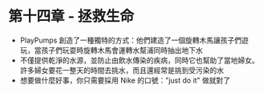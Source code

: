 # 第十四章 - 拯救生命

* PlayPumps 創造了一種獨特的方式：他們建造了一個旋轉木馬讓孩子們遊玩，當孩子們玩耍時旋轉木馬會運轉水幫浦同時抽出地下水
* 不僅提供乾淨的水源，並防止由飲水傳染的疾病，同時它也幫助了當地婦女。許多婦女要花一整天的時間去挑水，而且還經常是挑到受污染的水
* 想要做什麼好事，你只需要採用 Nike 的口號："just do it" 做就對了
